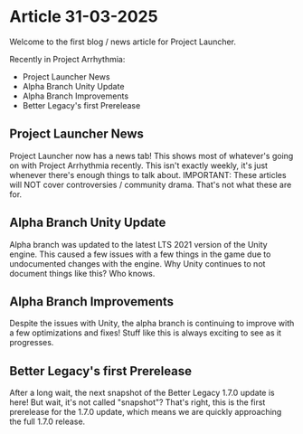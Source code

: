 # Article 31-03-2025
Welcome to the first blog / news article for Project Launcher.

Recently in Project Arrhythmia:
- Project Launcher News
- Alpha Branch Unity Update
- Alpha Branch Improvements
- Better Legacy's first Prerelease


## Project Launcher News
Project Launcher now has a news tab! This shows most of whatever's going on with Project Arrhythmia recently.
This isn't exactly weekly, it's just whenever there's enough things to talk about.
IMPORTANT: These articles will NOT cover controversies / community drama. That's not what these are for.

## Alpha Branch Unity Update
Alpha branch was updated to the latest LTS 2021 version of the Unity engine.
This caused a few issues with a few things in the game due to undocumented changes with the engine.
Why Unity continues to not document things like this? Who knows.

## Alpha Branch Improvements
Despite the issues with Unity, the alpha branch is continuing to improve with a few optimizations and fixes!
Stuff like this is always exciting to see as it progresses.

## Better Legacy's first Prerelease
After a long wait, the next snapshot of the Better Legacy 1.7.0 update is here! But wait, it's not called "snapshot"?
That's right, this is the first prerelease for the 1.7.0 update, which means we are quickly approaching the full 1.7.0 release.